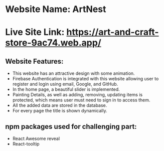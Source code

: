 # Website Name: ArtNest
# Live Site Link: https://art-and-craft-store-9ac74.web.app/
## Website Features:
- This website has an attractive design with some animation.
- Firebase Authentication is integrated with this website allowing user to register and login using email, Google, and GitHub.
- In the home page, a beautiful slider is implemented.
- Painting Details, as well as adding, removing, updating items  is protected, which means user must need to sign in to access them.
- All the added data are stored in the database.
- For every page the title is shown dynamically.

## npm packages used for challenging part:
-  React Awesome reveal
- React-tooltip